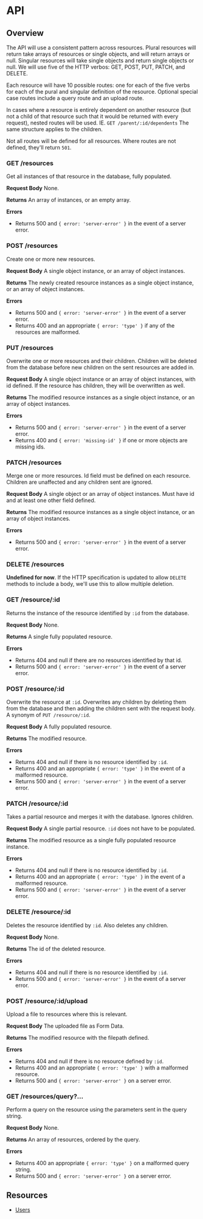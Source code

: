 # API

## Overview 

The API will use a consistent pattern across resources. Plural resources will
return take arrays of resources or single objects, and will return arrays or
null.  Singular resources will take single objects and return single objects or
null.  We will use five of the HTTP verbos: GET, POST, PUT, PATCH, and DELETE.

Each resource will have 10 possible routes: one for each of the five verbs for
each of the pural and singular definition of the resource.  Optional special
case routes include a query route and an upload route. 

In cases where a resource is entirely dependent on another resource (but not a
child of that resource such that it would be returned with every request),
nested routes will be used.  IE. `GET /parent/:id/dependents`  The same
structure applies to the children.

Not all routes will be defined for all resources.  Where routes are not
defined, they'll return `501`.

### GET /resources 

Get all instances of that resource in the database, fully populated.

**Request Body** None.

**Returns** An array of instances, or an empty array.

**Errors**
- Returns 500 and `{ error: 'server-error' }` in the event of a server error.

### POST /resources

Create one or more new resources.

**Request Body** A single object instance, or an array of object instances.

**Returns** The newly created resource instances as a single object instance,
or an array of object instances.

**Errors** 
- Returns 500 and `{ error: 'server-error' }` in the event of a server error.
- Returns 400 and an appropriate `{ error: 'type' }` if any of the resources are malformed.


### PUT /resources

Overwrite one or more resources and their children.  Children will be deleted
from the database before new children on the sent resources are added in.

**Request Body** A single object instance or an array of object instances, with
id defined.  If the resource has children, they will be overwritten as well.

**Returns** The modified resource instances as a single object instance, or an
array of object instances.

**Errors** 
- Returns 500 and `{ error: 'server-error' }` in the event of a server error.
- Returns 400 and `{ error: 'missing-id' }` if one or more objects are missing ids.

### PATCH /resources

Merge one or more resources.  Id field must be defined on each resource.
Children are unaffected and any children sent are ignored.

**Request Body** A single object or an array of object instances.  Must have id
and at least one other field defined.

**Returns** The modified resource instances as a single object instance, or an
array of object instances.

**Errors**
- Returns 500 and `{ error: 'server-error' }` in the event of a server error.

### DELETE /resources

**Undefined for now**.  If the HTTP specification is updated to allow `DELETE`
methods to include a body, we'll use this to allow multiple deletion.

### GET /resource/:id

Returns the instance of the resource identified by `:id` from the database. 

**Request Body** None.

**Returns** A single fully populated resource.

**Errors**
- Returns 404 and null if there are no resources identified by that id.
- Returns 500 and `{ error: 'server-error' }` in the event of a server error.

### POST /resource/:id

Overwrite the resource at `:id`.  Overwrites any children by deleting them from
the database and then adding the children sent with the request body. A synonym
of `PUT /resource/:id`.

**Request Body** A fully populated resource.

**Returns** The modified resource.

**Errors**
- Returns 404 and null if there is no resource identified by `:id`.
- Returns 400 and an appropriate `{ error: 'type' }` in the event of a malformed resource.
- Returns 500 and `{ error: 'server-error' }` in the event of a server error.

### PATCH /resource/:id

Takes a partial resource and merges it with the database. Ignores children.

**Request Body** A single partial resource.  `:id` does not have to be
populated.

**Returns** The modified resource as a single fully populated resource
instance. 

**Errors**
- Returns 404 and null if there is no resource identified by `:id`.
- Returns 400 and an appropriate `{ error: 'type' }` in the event of a malformed resource.
- Returns 500 and `{ error: 'server-error' }` in the event of a server error.


### DELETE /resource/:id

Deletes the resource identified by `:id`.  Also deletes any children.

**Request Body** None.

**Returns** The id of the deleted resource.

**Errors**
- Returns 404 and null if there is no resource identified by `:id`.
- Returns 500 and `{ error: 'server-error' }` in the event of a server error.

### POST /resource/:id/upload

Upload a file to resources where this is relevant.

**Request Body** The uploaded file as Form Data.

**Returns** The modified resource with the filepath defined.

**Errors**
- Returns 404 and null if there is no resource defined by `:id`.
- Returns 400 and an appropriate `{ error: 'type' }` with a malformed resource.
- Returns 500 and `{ error: 'server-error' }` on a server error.

### GET /resources/query?...

Perform a query on the resource using the parameters sent in the query string.

**Request Body** None.

**Returns** An array of resources, ordered by the query.

**Errors**
- Returns 400 an appropriate `{ error: 'type' }` on a malformed query string.
- Returns 500 and `{ error: 'server-error' }` on a server error.

## Resources

- [Users](./users.md)
